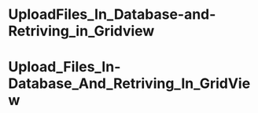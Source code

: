 # UploadFiles_In_Database-and-Retriving_in_Gridview
# Upload_Files_In-Database_And_Retriving_In_GridView
